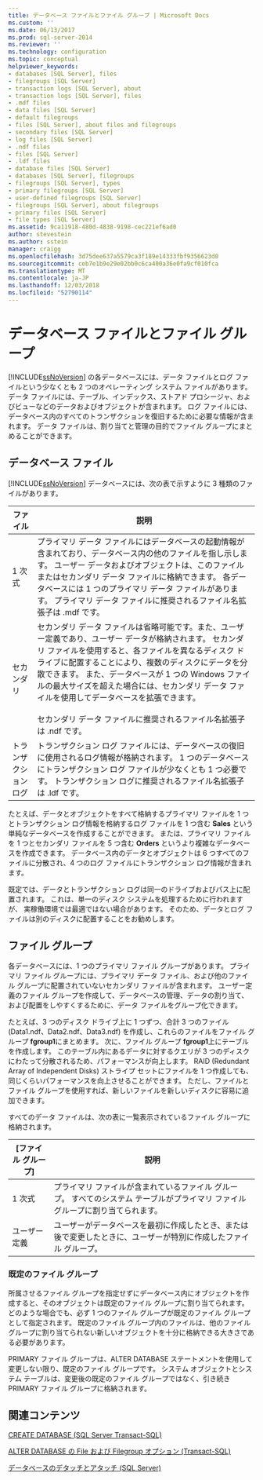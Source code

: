 ```yaml
---
title: データベース ファイルとファイル グループ | Microsoft Docs
ms.custom: ''
ms.date: 06/13/2017
ms.prod: sql-server-2014
ms.reviewer: ''
ms.technology: configuration
ms.topic: conceptual
helpviewer_keywords:
- databases [SQL Server], files
- filegroups [SQL Server]
- transaction logs [SQL Server], about
- transaction logs [SQL Server], files
- .mdf files
- data files [SQL Server]
- default filegroups
- files [SQL Server], about files and filegroups
- secondary files [SQL Server]
- log files [SQL Server]
- .ndf files
- files [SQL Server]
- .ldf files
- database files [SQL Server]
- databases [SQL Server], filegroups
- filegroups [SQL Server], types
- primary filegroups [SQL Server]
- user-defined filegroups [SQL Server]
- filegroups [SQL Server], about filegroups
- primary files [SQL Server]
- file types [SQL Server]
ms.assetid: 9ca11918-480d-4838-9198-cec221ef6ad0
author: stevestein
ms.author: sstein
manager: craigg
ms.openlocfilehash: 3d75dee637a5579ca3f189e14333fbf9356623d0
ms.sourcegitcommit: ceb7e1b9e29e02bb0c6ca400a36e0fa9cf010fca
ms.translationtype: MT
ms.contentlocale: ja-JP
ms.lasthandoff: 12/03/2018
ms.locfileid: "52790114"
---
```

# <a name="database-files-and-filegroups"></a>データベース ファイルとファイル グループ
  [!INCLUDE[ssNoVersion](../../includes/ssnoversion-md.md)] の各データベースには、データ ファイルとログ ファイルという少なくとも 2 つのオペレーティング システム ファイルがあります。 データ ファイルには、テーブル、インデックス、ストアド プロシージャ、およびビューなどのデータおよびオブジェクトが含まれます。 ログ ファイルには、データベース内のすべてのトランザクションを復旧するために必要な情報が含まれます。 データ ファイルは、割り当てと管理の目的でファイル グループにまとめることができます。  
  
## <a name="database-files"></a>データベース ファイル  
 [!INCLUDE[ssNoVersion](../../includes/ssnoversion-md.md)] データベースには、次の表で示すように 3 種類のファイルがあります。  
  
|ファイル|説明|  
|----------|-----------------|  
|1 次式|プライマリ データ ファイルにはデータベースの起動情報が含まれており、データベース内の他のファイルを指し示します。 ユーザー データおよびオブジェクトは、このファイルまたはセカンダリ データ ファイルに格納できます。 各データベースには 1 つのプライマリ データ ファイルがあります。 プライマリ データ ファイルに推奨されるファイル名拡張子は .mdf です。|  
|セカンダリ|セカンダリ データ ファイルは省略可能です。また、ユーザー定義であり、ユーザー データが格納されます。 セカンダリ ファイルを使用すると、各ファイルを異なるディスク ドライブに配置することにより、複数のディスクにデータを分散できます。 また、データベースが 1 つの Windows ファイルの最大サイズを超えた場合には、セカンダリ データ ファイルを使用してデータベースを拡張できます。<br /><br /> セカンダリ データ ファイルに推奨されるファイル名拡張子は .ndf です。|  
|トランザクション ログ|トランザクション ログ ファイルには、データベースの復旧に使用されるログ情報が格納されます。 1 つのデータベースにトランザクション ログ ファイルが少なくとも 1 つ必要です。 トランザクション ログに推奨されるファイル名拡張子は .ldf です。|  
  
 たとえば、データとオブジェクトをすべて格納するプライマリ ファイルを 1 つとトランザクション ログ情報を格納するログ ファイルを 1 つ含む **Sales** という単純なデータベースを作成することができます。 または、プライマリ ファイルを 1 つとセカンダリ ファイルを 5 つ含む **Orders** というより複雑なデータベースを作成できます。 データベース内のデータとオブジェクトは 6 つすべてのファイルに分散され、4 つのログ ファイルにトランザクション ログ情報が含まれます。  
  
 既定では、データとトランザクション ログは同一のドライブおよびパス上に配置されます。 これは、単一のディスク システムを処理するために行われますが、 実稼働環境では最適ではない場合があります。 そのため、データとログ ファイルは別のディスクに配置することをお勧めします。  
  
## <a name="filegroups"></a>ファイル グループ  
 各データベースには、1 つのプライマリ ファイル グループがあります。 プライマリ ファイル グループには、プライマリ データ ファイル、および他のファイル グループに配置されていないセカンダリ ファイルが含まれます。 ユーザー定義のファイル グループを作成して、データベースの管理、データの割り当て、および配置をしやすくするために、データ ファイルをグループ化できます。  
  
 たとえば、3 つのディスク ドライブ上に 1 つずつ、合計 3 つのファイル (Data1.ndf、Data2.ndf、Data3.ndf) を作成し、これらのファイルをファイル グループ **fgroup1**にまとめます。 次に、ファイル グループ **fgroup1**上にテーブルを作成します。 このテーブル内にあるデータに対するクエリが 3 つのディスクにわたって分散されるため、パフォーマンスが向上します。 RAID (Redundant Array of Independent Disks) ストライプ セットにファイルを 1 つ作成しても、同じくらいパフォーマンスを向上させることができます。 ただし、ファイルとファイル グループを使用すれば、新しいファイルを新しいディスクに容易に追加できます。  
  
 すべてのデータ ファイルは、次の表に一覧表示されているファイル グループに格納されます。  
  
|[ファイル グループ]|説明|  
|---------------|-----------------|  
|1 次式|プライマリ ファイルが含まれているファイル グループ。 すべてのシステム テーブルがプライマリ ファイル グループに割り当てられます。|  
|ユーザー定義|ユーザーがデータベースを最初に作成したとき、または後で変更したときに、ユーザーが特別に作成したファイル グループ。|  
  
### <a name="default-filegroup"></a>既定のファイル グループ  
 所属させるファイル グループを指定せずにデータベース内にオブジェクトを作成すると、そのオブジェクトは既定のファイル グループに割り当てられます。 どのような場合でも、必ず 1 つのファイル グループが既定のファイル グループとして指定されます。 既定のファイル グループ内のファイルは、他のファイル グループに割り当てられない新しいオブジェクトを十分に格納できる大きさである必要があります。  
  
 PRIMARY ファイル グループは、ALTER DATABASE ステートメントを使用して変更しない限り、既定のファイル グループです。 システム オブジェクトとシステム テーブルは、変更後の既定のファイル グループではなく、引き続き PRIMARY ファイル グループに格納されます。  
  
## <a name="related-content"></a>関連コンテンツ  
 [CREATE DATABASE &#40;SQL Server Transact-SQL&#41;](/sql/t-sql/statements/create-database-sql-server-transact-sql)  
  
 [ALTER DATABASE の File および Filegroup オプション &#40;Transact-SQL&#41;](/sql/t-sql/statements/alter-database-transact-sql-file-and-filegroup-options)  
  
 [データベースのデタッチとアタッチ &#40;SQL Server&#41;](database-detach-and-attach-sql-server.md)  
  
  
